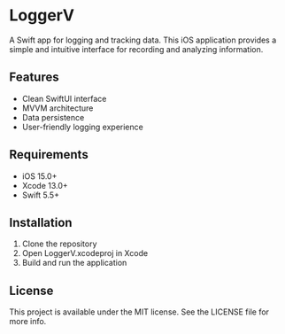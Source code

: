 # LoggerV

A Swift app for logging and tracking data. This iOS application provides a simple and intuitive interface for recording and analyzing information.

## Features

- Clean SwiftUI interface
- MVVM architecture
- Data persistence
- User-friendly logging experience

## Requirements

- iOS 15.0+
- Xcode 13.0+
- Swift 5.5+

## Installation

1. Clone the repository
2. Open LoggerV.xcodeproj in Xcode
3. Build and run the application

## License

This project is available under the MIT license. See the LICENSE file for more info. 